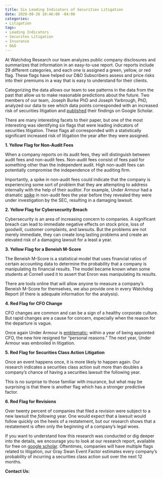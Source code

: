 ```yaml
---
title: Six Leading Indicators of Securities Litigation
date: 2020-08-26 10:46:00 -04:00
categories:
- Litigation
tags:
- Leading Indicators
- Securites Litigation
- Insurance
- D&O
---
```


At Watchdog Research our team analyzes public company disclosures and summarizes that information in an easy-to-use report. Our reports include 29 different categories, and each one is assigned a green, yellow, or red flag. These flags have helped our D&O Subscribers assess and price risks into their premiums in a way that is easy to understand for their clients.

Categorizing the data allows our team to see patterns in the data from the past that allow us to make reasonable predictions about the future. Two members of our team, Joseph Burke PhD and Joseph Yarbrough, PhD, analyzed our data to see which data points corresponded with an increased risk of securities litigation and [published](https://papers.ssrn.com/sol3/papers.cfm?abstract_id=3562785) their findings on Google Scholar.

There are many interesting facets to their paper, but one of the most interesting was identifying six flags that were leading indicators of securities litigation. These flags all corresponded with a statistically significant increased risk of litigation the year after they were assigned.

**1. Yellow Flag for Non-Audit Fees**

When a company reports on its audit fees, they will distinguish between audit fees and non-audit fees. Non-audit fees consist of fees paid for something other than the independent audit. High non-audit fees can potentially compromise the independence of the auditing firm.

Importantly, a spike in non-audit fees could indicate that the company is experiencing some sort of problem that they are attempting to address internally with the help of their auditor. For example, Under Armour had a dramatic [spike](https://blog.watchdogresearch.com/posts/under-armour-i-troubling-spike-in-non-audit-fees-went-ignored/) in non-audit fees the year before they revealed they were under investigation by the SEC, resulting in a damaging lawsuit.

**2. Yellow Flag for Cybersecurity Breach**

Cybersecurity is an area of increasing concern to companies. A significant breach can lead to immediate negative effects on stock price, loss of goodwill, customer complaints, and lawsuits. But the problems are not merely immediate, they can create long lasting problems and create an elevated risk of a damaging lawsuit for a least a year.

**3. Yellow Flag for a Beneish M-Score**

The Beneish M-Score is a statistical model that uses financial ratios of certain accounting data to determine the probability that a company is manipulating its financial results. The model became known when some students at Cornell used it to assert that Enron was manipulating its results.

There are tools online that will allow anyone to measure a company’s Beneish M-Score for themselves, we also provide one in every Watchdog Report (if there is adequate information for the analysis).

**4. Red Flag for CFO Change**

CFO changes are common and can be a sign of a healthy corporate culture. But rapid changes are a cause for concern, especially when the reason for the departure is vague.

Once again Under Armour is [emblematic](https://blog.watchdogresearch.com/posts/under-armour-iii-major-cfo-change-a-warning-sign-of-litigation/); within a year of being appointed CFO, the new hire resigned for “personal reasons.” The next year, Under Armour was embroiled in litigation.

**5. Red Flag for Securities Class Action Litigation**

Once an event happens once, it is more likely to happen again. Our research indicates a securities class action suit more than doubles a company’s chance of having a securities lawsuit the following year.

This is no surprise to those familiar with insurance, but what may be surprising is that there is another flag which has a stronger predictive factor.

**6. Red Flag for Revisions**

Over twenty percent of companies that filed a revision were subject to a new lawsuit the *following* year. One would expect that a lawsuit would follow quickly on the heels of a restatement, but our research shows that a restatement is often only the beginning of a company’s legal woes.

If you want to understand how this research was conducted or dig deeper into the details, we encourage you to look at our research report, available for free on [google scholar](https://papers.ssrn.com/sol3/papers.cfm?abstract_id=3562785). Oftentimes, companies will have multiple flags related to litigation, our Gray Swan Event Factor estimates every company’s probability of incurring a securities class action suit over the next 12 months.

**Contact Us:**